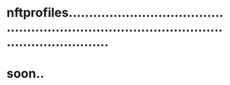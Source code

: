 # nftprofiles....................................................................................................................
# soon..
